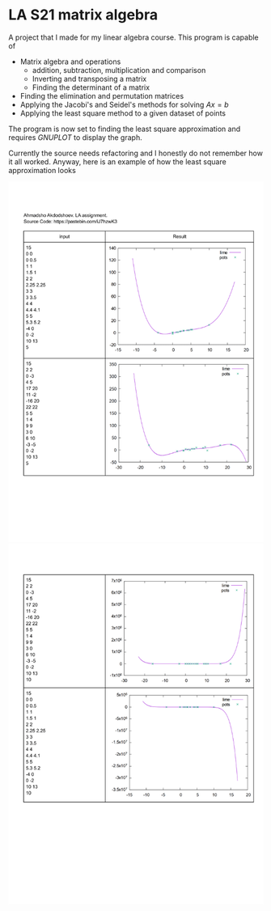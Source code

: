 # LA S21 matrix algebra
A project that I made for my linear algebra course. This program is capable of 

- Matrix algebra and operations 
    - addition, subtraction, multiplication and comparison
    - Inverting and transposing a matrix
    - Finding the determinant of a matrix
- Finding the elimination and permutation matrices
- Applying the Jacobi's and Seidel's methods for solving $Ax=b$
- Applying the least square method to a given dataset of points

The program is now set to finding the least square approximation and requires _GNUPLOT_ to display the graph.

Currently the source needs refactoring and I honestly do not remember how it all worked. Anyway, here is an example of how the least square approximation looks

![](/images/example-1.png "example 1")
![](/images/example-2.png "example 2")
